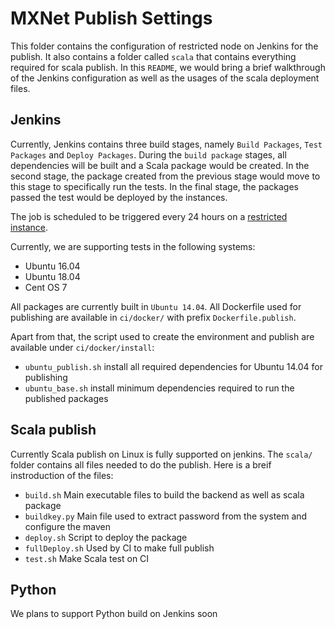 # MXNet Publish Settings

This folder contains the configuration of restricted node on Jenkins for the publish. It also contains a folder called `scala` that contains everything required for scala publish. In this `README`, we would bring a brief walkthrough of the Jenkins configuration as well as the usages of the scala deployment files.

## Jenkins
Currently, Jenkins contains three build stages, namely `Build Packages`, `Test Packages` and `Deploy Packages`. During the `build package` stages, all dependencies will be built and a Scala package would be created. In the second stage, the package created from the previous stage would move to this stage to specifically run the tests. In the final stage, the packages passed the test would be deployed by the instances.

The job is scheduled to be triggered every 24 hours on a [restricted instance](http://jenkins.mxnet-ci.amazon-ml.com/blue/organizations/jenkins/restricted-publish-artifacts).

Currently, we are supporting tests in the following systems:

- Ubuntu 16.04
- Ubuntu 18.04
- Cent OS 7

All packages are currently built in `Ubuntu 14.04`. All Dockerfile used for publishing are available in `ci/docker/` with prefix `Dockerfile.publish`.

Apart from that, the script used to create the environment and publish are available under `ci/docker/install`:

- `ubuntu_publish.sh` install all required dependencies for Ubuntu 14.04 for publishing
- `ubuntu_base.sh` install minimum dependencies required to run the published packages

## Scala publish
Currently Scala publish on Linux is fully supported on jenkins. The `scala/` folder contains all files needed to do the publish. Here is a breif instroduction of the files:

- `build.sh` Main executable files to build the backend as well as scala package
- `buildkey.py` Main file used to extract password from the system and configure the maven
- `deploy.sh` Script to deploy the package
- `fullDeploy.sh` Used by CI to make full publish
- `test.sh` Make Scala test on CI

## Python
We plans to support Python build on Jenkins soon
